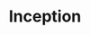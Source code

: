 ---
title: Inception
description: A thief who steals corporate secrets through the use of dream-sharing technology is given the inverse task of planting an idea into the mind of a CEO.
rating: PG-13
genre:
  - Sci-Fi
  - Thriller
  - Suspense
length: 2h 28m
cast:
  - Leonardo DiCaprio
  - Ellen Page
  - Tom Hardy
showtimes:
  - 2023-04-01T19:00
  - 2023-04-02T16:00
poster: ../../assets/movies/inception-poster.jpg
trailer: https://www.youtube.com/embed/x7ythIm0834?si=CdSjd3mCdDWcwRER
socialImage: ./images/godzilla-one.webp
---